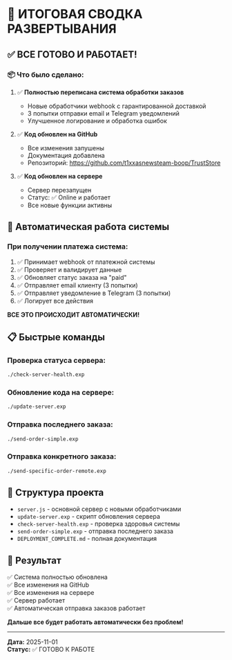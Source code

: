 # 🚀 ИТОГОВАЯ СВОДКА РАЗВЕРТЫВАНИЯ

## ✅ ВСЕ ГОТОВО И РАБОТАЕТ!

### 📦 Что было сделано:

1. ✅ **Полностью переписана система обработки заказов**
   - Новые обработчики webhook с гарантированной доставкой
   - 3 попытки отправки email и Telegram уведомлений
   - Улучшенное логирование и обработка ошибок

2. ✅ **Код обновлен на GitHub**
   - Все изменения запушены
   - Документация добавлена
   - Репозиторий: https://github.com/t1xxasnewsteam-boop/TrustStore

3. ✅ **Код обновлен на сервере**
   - Сервер перезапущен
   - Статус: ✅ Online и работает
   - Все новые функции активны

## 🔄 Автоматическая работа системы

### При получении платежа система:

1. ✅ Принимает webhook от платежной системы
2. ✅ Проверяет и валидирует данные
3. ✅ Обновляет статус заказа на "paid"
4. ✅ Отправляет email клиенту (3 попытки)
5. ✅ Отправляет уведомление в Telegram (3 попытки)
6. ✅ Логирует все действия

**ВСЕ ЭТО ПРОИСХОДИТ АВТОМАТИЧЕСКИ!**

## 📋 Быстрые команды

### Проверка статуса сервера:
```bash
./check-server-health.exp
```

### Обновление кода на сервере:
```bash
./update-server.exp
```

### Отправка последнего заказа:
```bash
./send-order-simple.exp
```

### Отправка конкретного заказа:
```bash
./send-specific-order-remote.exp
```

## 📁 Структура проекта

- `server.js` - основной сервер с новыми обработчиками
- `update-server.exp` - скрипт обновления сервера
- `check-server-health.exp` - проверка здоровья системы
- `send-order-simple.exp` - отправка последнего заказа
- `DEPLOYMENT_COMPLETE.md` - полная документация

## 🎯 Результат

✅ Система полностью обновлена  
✅ Все изменения на GitHub  
✅ Все изменения на сервере  
✅ Сервер работает  
✅ Автоматическая отправка заказов работает  

**Дальше все будет работать автоматически без проблем!**

---

**Дата:** 2025-11-01  
**Статус:** ✅ ГОТОВО К РАБОТЕ

